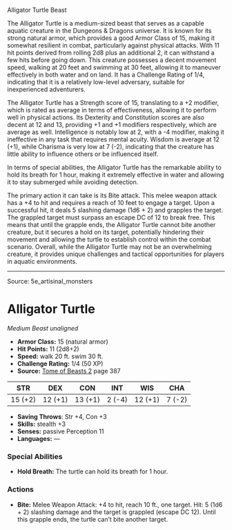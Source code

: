 <MonsterName/>Alligator Turtle</MonsterName>
<CreatureType/>Beast</CreatureType>

<summary>The Alligator Turtle is a medium-sized beast that serves as a capable aquatic creature in the Dungeons & Dragons universe. It is known for its strong natural armor, which provides a good Armor Class of 15, making it somewhat resilient in combat, particularly against physical attacks. With 11 hit points derived from rolling 2d8 plus an additional 2, it can withstand a few hits before going down. This creature possesses a decent movement speed, walking at 20 feet and swimming at 30 feet, allowing it to maneuver effectively in both water and on land. It has a Challenge Rating of 1/4, indicating that it is a relatively low-level adversary, suitable for inexperienced adventurers.</summary>

<detail>

The Alligator Turtle has a Strength score of 15, translating to a +2 modifier, which is rated as average in terms of effectiveness, allowing it to perform well in physical actions. Its Dexterity and Constitution scores are also decent at 12 and 13, providing +1 and +1 modifiers respectively, which are average as well. Intelligence is notably low at 2, with a -4 modifier, making it ineffective in any task that requires mental acuity. Wisdom is average at 12 (+1), while Charisma is very low at 7 (-2), indicating that the creature has little ability to influence others or be influenced itself.

In terms of special abilities, the Alligator Turtle has the remarkable ability to hold its breath for 1 hour, making it extremely effective in water and allowing it to stay submerged while avoiding detection.

The primary action it can take is its Bite attack. This melee weapon attack has a +4 to hit and requires a reach of 10 feet to engage a target. Upon a successful hit, it deals 5 slashing damage (1d6 + 2) and grapples the target. The grappled target must surpass an escape DC of 12 to break free. This means that until the grapple ends, the Alligator Turtle cannot bite another creature, but it secures a hold on its target, potentially hindering their movement and allowing the turtle to establish control within the combat scenario. Overall, while the Alligator Turtle may not be an overwhelming creature, it provides unique challenges and tactical opportunities for players in aquatic environments.</detail>



---

Source: 5e_artisinal_monsters

# Alligator Turtle

*Medium* *Beast* *unaligned*

- **Armor Class:** 15 (natural armor)
- **Hit Points:** 11 (2d8+2)
- **Speed:** walk 20 ft. swim 30 ft.
- **Challenge Rating:** 1/4 (50 XP)
- **Source:** [Tome of Beasts 2](https://koboldpress.com/kpstore/product/tome-of-beasts-2-for-5th-edition) page 387

| STR | DEX | CON | INT | WIS | CHA |
| --- | --- | --- | --- | --- | --- |
| 15 (+2) | 12 (+1) | 13 (+1) | 2 (-4) | 12 (+1) | 7 (-2) |

- **Saving Throws**: Str +4, Con +3
- **Skills:** stealth +3
- **Senses:** passive Perception 11
- **Languages:** —

### Special Abilities

- **Hold Breath:** The turtle can hold its breath for 1 hour.

### Actions

- **Bite:** Melee Weapon Attack: +4 to hit, reach 10 ft., one target. Hit: 5 (1d6 + 2) slashing damage and the target is grappled (escape DC 12). Until this grapple ends, the turtle can’t bite another target.




